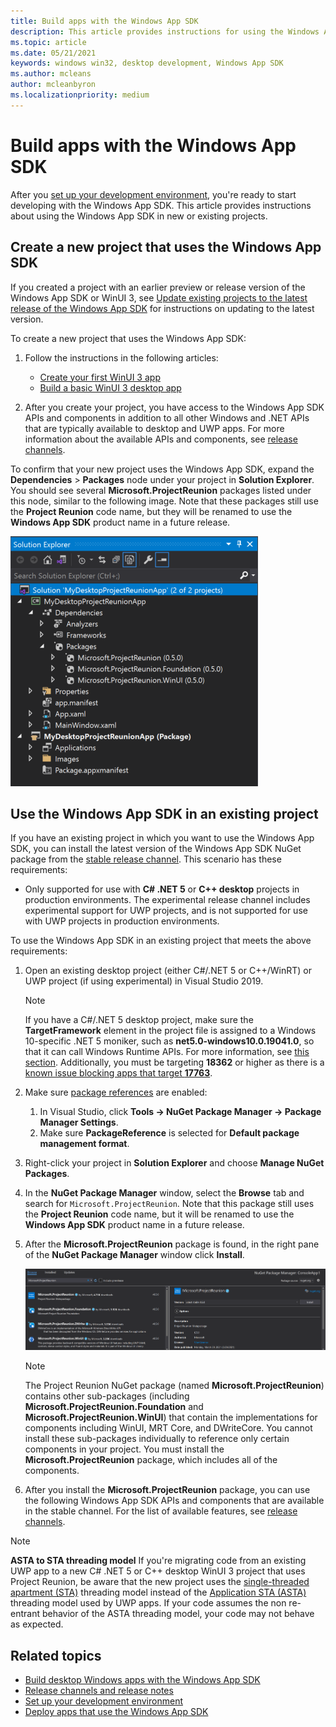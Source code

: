 ```yaml
---
title: Build apps with the Windows App SDK
description: This article provides instructions for using the Windows App SDK in new or existing projects.
ms.topic: article
ms.date: 05/21/2021
keywords: windows win32, desktop development, Windows App SDK
ms.author: mcleans
author: mcleanbyron
ms.localizationpriority: medium
---
```


# Build apps with the Windows App SDK

After you [set up your development environment](set-up-your-development-environment.md), you're ready to start developing with the Windows App SDK. This article provides instructions about using the Windows App SDK in new or existing projects.

## Create a new project that uses the Windows App SDK

If you created a project with an earlier preview or release version of the Windows App SDK or WinUI 3, see [Update existing projects to the latest release of the Windows App SDK](update-existing-projects-to-the-latest-release.md) for instructions on updating to the latest version.

To create a new project that uses the Windows App SDK:

1. Follow the instructions in the following articles:

    - [Create your first WinUI 3 app](..\winui\winui3\create-your-first-winui3-app.md)
    - [Build a basic WinUI 3 desktop app](..\winui\winui3\desktop-build-basic-winui3-app.md)

2. After you create your project, you have access to the Windows App SDK APIs and components in addition to all other Windows and .NET APIs that are typically available to desktop and UWP apps. For more information about the available APIs and components, see [release channels](stable-channel.md).

To confirm that your new project uses the Windows App SDK, expand the **Dependencies** > **Packages** node under your project in **Solution Explorer**. You should see several **Microsoft.ProjectReunion** packages listed under this node, similar to the following image. Note that these packages still use the **Project Reunion** code name, but they will be renamed to use the **Windows App SDK** product name in a future release.

![Screenshot of Windows App SDK packages in Solution Explorer pane](images/reunion-packages.png)

## Use the Windows App SDK in an existing project

If you have an existing project in which you want to use the Windows App SDK, you can install the latest version of the Windows App SDK NuGet package from the [stable release channel](stable-channel.md). This scenario has these requirements:

* Only supported for use with **C# .NET 5** or **C++ desktop** projects in production environments. The experimental release channel includes experimental support for UWP projects, and is not supported for use with UWP projects in production environments.

To use the Windows App SDK in an existing project that meets the above requirements:

1. Open an existing desktop project (either C#/.NET 5 or C++/WinRT) or UWP project (if using experimental) in Visual Studio 2019.

    > [!NOTE]
    > If you have a C#/.NET 5 desktop project, make sure the **TargetFramework** element in the project file is assigned to a Windows 10-specific .NET 5 moniker, such as **net5.0-windows10.0.19041.0**, so that it can call Windows Runtime APIs. For more information, see [this section](../../apps/desktop/modernize/desktop-to-uwp-enhance.md#net-5-use-the-target-framework-moniker-option). Additionally, you must be targeting **18362** or higher as there is a [known issue blocking apps that target **17763**](https://github.com/microsoft/ProjectReunion/issues/921).

2. Make sure [package references](/nuget/consume-packages/package-references-in-project-files) are enabled:

    1. In Visual Studio, click **Tools -> NuGet Package Manager -> Package Manager Settings**.
    2. Make sure **PackageReference** is selected for **Default package management format**.

3. Right-click your project in **Solution Explorer** and choose **Manage NuGet Packages**.

4. In the **NuGet Package Manager** window, select the **Browse** tab and search for `Microsoft.ProjectReunion`. Note that this package still uses the **Project Reunion** code name, but it will be renamed to use the **Windows App SDK** product name in a future release.

5. After the **Microsoft.ProjectReunion** package is found, in the right pane of the **NuGet Package Manager** window click **Install**.

    ![Screenshot of the Windows App SDK NuGet package being installed](images/reunion-nuget-install.png)

    > [!NOTE]
    > The Project Reunion NuGet package (named **Microsoft.ProjectReunion**) contains other sub-packages (including **Microsoft.ProjectReunion.Foundation** and **Microsoft.ProjectReunion.WinUI**) that contain the implementations for components including WinUI, MRT Core, and DWriteCore. You cannot install these sub-packages individually to reference only certain components in your project. You must install the **Microsoft.ProjectReunion** package, which includes all of the components.

6. After you install the **Microsoft.ProjectReunion** package, you can use the following Windows App SDK APIs and components that are available in the stable channel. For the list of available features, see [release channels](stable-channel.md).

> [!NOTE]
> **ASTA to STA threading model** If you're migrating code from an existing UWP app to a new C# .NET 5 or C++ desktop WinUI 3 project that uses Project Reunion, be aware that the new project uses the [single-threaded apartment (STA)](/windows/win32/com/single-threaded-apartments) threading model instead of the [Application STA (ASTA)](https://devblogs.microsoft.com/oldnewthing/20210224-00/?p=104901) threading model used by UWP apps. If your code assumes the non re-entrant behavior of the ASTA threading model, your code may not behave as expected.

## Related topics

- [Build desktop Windows apps with the Windows App SDK](index.md)
- [Release channels and release notes](release-channels.md)
- [Set up your development environment](set-up-your-development-environment.md)
- [Deploy apps that use the Windows App SDK](deploy-apps-that-use-the-windows-app-sdk.md)